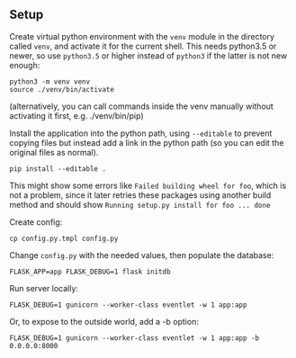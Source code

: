 Setup
-----
Create virtual python environment with the `venv` module in the
directory called `venv`, and activate it for the current shell. This
needs python3.5 or newer, so use `python3.5` or higher instead of
`python3` if the latter is not new enough:

	python3 -m venv venv
	source ./venv/bin/activate

(alternatively, you can call commands inside the venv manually without
activating it first, e.g. ./venv/bin/pip)

Install the application into the python path, using `--editable` to
prevent copying files but instead add a link in the python path (so you
can edit the original files as normal).

	pip install --editable .

This might show some errors like `Failed building wheel for foo`, which is not
a problem, since it later retries these packages using another build method and
should show `Running setup.py install for foo ... done`

Create config:

	cp config.py.tmpl config.py

Change `config.py` with the needed values, then populate the database:

	FLASK_APP=app FLASK_DEBUG=1 flask initdb

Run server locally:

	FLASK_DEBUG=1 gunicorn --worker-class eventlet -w 1 app:app

Or, to expose to the outside world, add a -b option:

	FLASK_DEBUG=1 gunicorn --worker-class eventlet -w 1 app:app -b 0.0.0.0:8000
